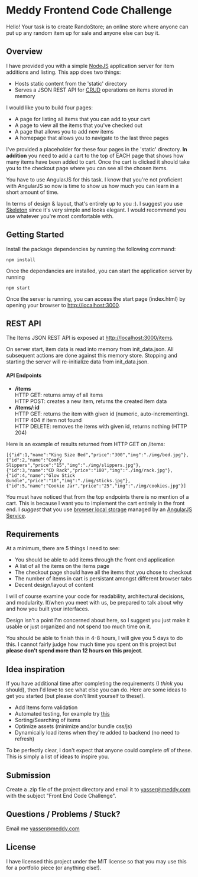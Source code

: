 Meddy Frontend Code Challenge
=======================

Hello! Your task is to create RandoStore; an online store where anyone can put up any random item up for sale and anyone else can buy it.

## Overview

I have provided you with a simple [NodeJS](https://nodejs.org)
application server for item additions and listing.
This app does two things:
* Hosts static content from the 'static' directory
* Serves a JSON REST API for [CRUD](http://en.wikipedia.org/wiki/Create,_read,_update_and_delete) operations on items stored in memory

I would like you to build four pages: 
* A page for listing all items that you can add to your cart
* A page to view all the items that you've checked out
* A page that allows you to add new items
* A homepage that allows you to navigate to the last three pages

I've provided a placeholder for these four pages in the 'static' directory.
**In addition** you need to add a cart to the top of EACH page that shows how many items have been added to cart. Once the cart is clicked it should take you to the checkout page where you can see all the chosen items.

You have to use AngularJS for this task. I know that you're not proficient with AngularJS so now is time to show us how much you can learn in a short amount of time.

In terms of design & layout, that's entirely up to you :). I suggest you use [Skeleton](http://getskeleton.com/) since it's very simple and looks elegant. I would recommend you use whatever you're most comfortable with.


## Getting Started

Install the package dependencies by running the following command:
```
npm install
```

Once the dependancies are installed, you can start the application server by running
```
npm start
```

Once the server is running, you can access the start page (index.html) by opening your browser to [http://localhost:3000](http://localhost:3000).

## REST API

The Items JSON REST API is exposed at [http://localhost:3000/items](http://localhost:3000).

On server start, item data is read into memory from init_data.json. All subsequent actions are done against this memory store.  Stopping and starting the server will re-initialize data from init_data.json.  

#### API Endpoints

* **/items**  
HTTP GET: returns array of all items  
HTTP POST: creates a new item, returns the created item data
* **/items/:id**  
HTTP GET: returns the item with given id (numeric, auto-incrementing).  HTTP 404 if item not found  
HTTP DELETE: removes the items with given id, returns nothing (HTTP 204)

Here is an example of results returned from HTTP GET on /items:
```
[{"id":1,"name":"King Size Bed","price":"300","img":"./img/bed.jpg"},
{"id":2,"name":"Comfy Slippers","price":"15","img":"./img/slippers.jpg"},
{"id":3,"name":"CD Rack","price":"100","img":"./img/rack.jpg"},
{"id":4,"name":"Glow Stick Bundle","price":"10","img":"./img/sticks.jpg"},
{"id":5,"name":"Cookie Jar","price":"25","img":"./img/cookies.jpg"}]
```

You must have noticed that from the top endpoints there is no mention of a cart. This is because I want you to implement the cart entirely in the front end. I _suggest_ that you use [browser local storage](https://developer.mozilla.org/en-US/docs/Web/API/Window/localStorage) managed by an [AngularJS Service](https://www.tutorialspoint.com/angularjs/angularjs_services.htm).

## Requirements

At a minimum, there are 5 things I need to see:
* You should be able to add items through the front end application
* A list of all the items on the items page
* The checkout page should have all the items that you chose to checkout
* The number of items in cart is persistant amongst different browser tabs
* Decent design/layout of content

I will of course examine your code for readability, architectural decisions, and modularity. If/when you meet with us, be prepared to talk about why and how you built your interfaces.

Design isn't a point I'm concerned about here, so I suggest you just make it usable or just organized and not spend too much time on it.

You should be able to finish this in 4-8 hours, I will give you 5 days to do this. I cannot fairly judge how much time you spent on this project but **please don't spend more than 12 hours on this project**.

## Idea inspiration

If you have additional time after completing the requirements (I _think_ you should), then I'd love to see what else you can do. Here are some ideas to get you started (but please don't limit yourself to these!).

* Add Items form validation
* Automated testing, for example try [this](https://www.protractortest.org/)
* Sorting/Searching of items
* Optimize assets (minimize and/or bundle css/js)
* Dynamically load items when they're added to backend (no need to refresh)

To be perfectly clear, I don't expect that anyone could complete _all_ of these. This is simply a list of ideas to inspire you.

## Submission

Create a .zip file of the project directory and email it to [yasser@meddy.com](mailto:yasser@meddy.com) with the subject "Front End Code Challenge".

## Questions / Problems / Stuck?

Email me [yasser@meddy.com](mailto:yasser@meddy.com)

## License

I have licensed this project under the MIT license so that you may use this for a portfolio piece (or anything else!).
